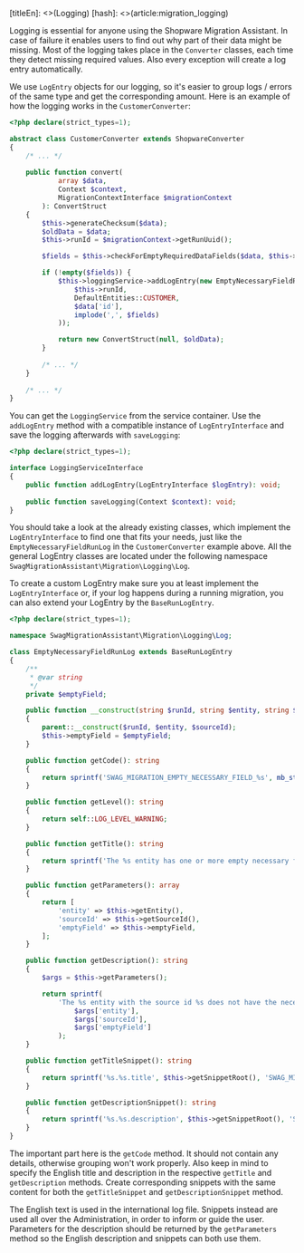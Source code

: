 [titleEn]: <>(Logging)
[hash]: <>(article:migration_logging)

Logging is essential for anyone using the Shopware Migration Assistant. In case of failure it enables users to find out
why part of their data might be missing. Most of the logging takes place in the `Converter` classes, each time they detect
missing required values. Also every exception will create a log entry automatically.

We use `LogEntry` objects for our logging, so it's easier to group logs / errors of the same type and get the corresponding amount.
Here is an example of how the logging works in the `CustomerConverter`:
```php
<?php declare(strict_types=1);

abstract class CustomerConverter extends ShopwareConverter
{
    /* ... */
    
    public function convert(
            array $data,
            Context $context,
            MigrationContextInterface $migrationContext
        ): ConvertStruct
    {
        $this->generateChecksum($data);
        $oldData = $data;
        $this->runId = $migrationContext->getRunUuid();

        $fields = $this->checkForEmptyRequiredDataFields($data, $this->requiredDataFieldKeys);

        if (!empty($fields)) {
            $this->loggingService->addLogEntry(new EmptyNecessaryFieldRunLog(
                $this->runId,
                DefaultEntities::CUSTOMER,
                $data['id'],
                implode(',', $fields)
            ));

            return new ConvertStruct(null, $oldData);
        }
        
        /* ... */
    }
    
    /* ... */
}
```
You can get the `LoggingService` from the service container. Use the `addLogEntry` method with a compatible instance of `LogEntryInterface`
and save the logging afterwards with `saveLogging`:
```php
<?php declare(strict_types=1);

interface LoggingServiceInterface
{
    public function addLogEntry(LogEntryInterface $logEntry): void;
    
    public function saveLogging(Context $context): void;
}
```

You should take a look at the already existing classes, which implement the `LogEntryInterface` to find one that fits your needs, just like the `EmptyNecessaryFieldRunLog` in the `CustomerConverter` example above.
All the general LogEntry classes are located under the following namespace `SwagMigrationAssistant\Migration\Logging\Log`.

To create a custom LogEntry make sure you at least implement the `LogEntryInterface` or, if your log happens during a running migration, you can also extend your LogEntry by the `BaseRunLogEntry`.

```php
<?php declare(strict_types=1);

namespace SwagMigrationAssistant\Migration\Logging\Log;

class EmptyNecessaryFieldRunLog extends BaseRunLogEntry
{
    /**
     * @var string
     */
    private $emptyField;

    public function __construct(string $runId, string $entity, string $sourceId, string $emptyField)
    {
        parent::__construct($runId, $entity, $sourceId);
        $this->emptyField = $emptyField;
    }

    public function getCode(): string
    {
        return sprintf('SWAG_MIGRATION_EMPTY_NECESSARY_FIELD_%s', mb_strtoupper($this->getEntity()));
    }

    public function getLevel(): string
    {
        return self::LOG_LEVEL_WARNING;
    }

    public function getTitle(): string
    {
        return sprintf('The %s entity has one or more empty necessary fields', $this->getEntity());
    }

    public function getParameters(): array
    {
        return [
            'entity' => $this->getEntity(),
            'sourceId' => $this->getSourceId(),
            'emptyField' => $this->emptyField,
        ];
    }

    public function getDescription(): string
    {
        $args = $this->getParameters();

        return sprintf(
            'The %s entity with the source id %s does not have the necessary data for the field(s): %s',
                $args['entity'],
                $args['sourceId'],
                $args['emptyField']
            );
    }

    public function getTitleSnippet(): string
    {
        return sprintf('%s.%s.title', $this->getSnippetRoot(), 'SWAG_MIGRATION__SHOPWARE_EMPTY_NECESSARY_DATA_FIELDS');
    }

    public function getDescriptionSnippet(): string
    {
        return sprintf('%s.%s.description', $this->getSnippetRoot(), 'SWAG_MIGRATION__SHOPWARE_EMPTY_NECESSARY_DATA_FIELDS');
    }
}
```
The important part here is the `getCode` method. It should not contain any details, otherwise grouping won't work properly.
Also keep in mind to specify the English title and description in the respective `getTitle` and `getDescription` methods.
Create corresponding snippets with the same content for both the `getTitleSnippet` and `getDescriptionSnippet` method.

The English text is used in the international log file. Snippets instead are used all over the Administration, in order to inform or guide the user.
Parameters for the description should be returned by the `getParameters` method so the English description and snippets can both use them.
